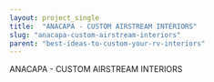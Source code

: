 ```yaml
---
layout: project_single
title:  "ANACAPA - CUSTOM AIRSTREAM INTERIORS"
slug: "anacapa-custom-airstream-interiors"
parent: "best-ideas-to-custom-your-rv-interiors"
---
```

ANACAPA - CUSTOM AIRSTREAM INTERIORS